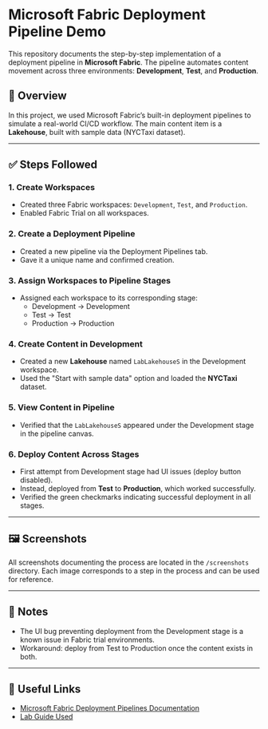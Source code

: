 # Microsoft Fabric Deployment Pipeline Demo

This repository documents the step-by-step implementation of a deployment pipeline in **Microsoft Fabric**. The pipeline automates content movement across three environments: **Development**, **Test**, and **Production**.

## 📌 Overview

In this project, we used Microsoft Fabric’s built-in deployment pipelines to simulate a real-world CI/CD workflow. The main content item is a **Lakehouse**, built with sample data (NYCTaxi dataset).

---

## ✅ Steps Followed

### 1. Create Workspaces
- Created three Fabric workspaces: `Development`, `Test`, and `Production`.
- Enabled Fabric Trial on all workspaces.

### 2. Create a Deployment Pipeline
- Created a new pipeline via the Deployment Pipelines tab.
- Gave it a unique name and confirmed creation.

### 3. Assign Workspaces to Pipeline Stages
- Assigned each workspace to its corresponding stage:
  - Development → Development
  - Test → Test
  - Production → Production

### 4. Create Content in Development
- Created a new **Lakehouse** named `LabLakehouseS` in the Development workspace.
- Used the "Start with sample data" option and loaded the **NYCTaxi** dataset.

### 5. View Content in Pipeline
- Verified that the `LabLakehouseS` appeared under the Development stage in the pipeline canvas.

### 6. Deploy Content Across Stages
- First attempt from Development stage had UI issues (deploy button disabled).
- Instead, deployed from **Test** to **Production**, which worked successfully.
- Verified the green checkmarks indicating successful deployment in all stages.

---

## 🖼️ Screenshots

All screenshots documenting the process are located in the `/screenshots` directory. Each image corresponds to a step in the process and can be used for reference.

---

## 💬 Notes

- The UI bug preventing deployment from the Development stage is a known issue in Fabric trial environments.
- Workaround: deploy from Test to Production once the content exists in both.

---

## 🔗 Useful Links

- [Microsoft Fabric Deployment Pipelines Documentation](https://learn.microsoft.com/en-us/fabric/cicd/deployment-pipelines-overview)
- [Lab Guide Used](https://microsoftlearning.github.io/mslearn-fabric/Instructions/Labs/21-implement-cicd.html)
